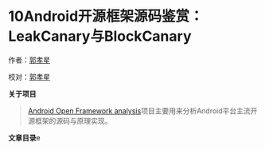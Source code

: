 # 10Android开源框架源码鉴赏：LeakCanary与BlockCanary

作者：[郭孝星](https://github.com/guoxiaoxing)

校对：[郭孝星](https://github.com/guoxiaoxing)

**关于项目**

> [Android Open Framework analysis](https://github.com/guoxiaoxing/android-open-framework-analysis)项目主要用来分析Android平台主流开源框架的源码与原理实现。

**文章目录**e